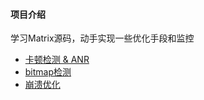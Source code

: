 #### 项目介绍
学习Matrix源码，动手实现一些优化手段和监控

* [卡顿检测 & ANR](./docs/trace.md)
* [bitmap检测](./docs/bitmap.md)
* [崩溃优化](./doc/crash.md)